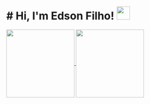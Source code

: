 <h1># Hi, I'm Edson Filho! <img src="https://media.giphy.com/media/hvRJCLFzcasrR4ia7z/giphy.gif" width="35px"></h1>

<a href="https://github.com/reisdev">
  <img align="center" height="180rem" src="https://github-readme-stats.vercel.app/api?username=eddskt&show_icons=true&theme=dark">
</a>
<a href="https://github.com/reisdev">
  <img align="center" height="180rem" src="https://github-readme-stats.vercel.app/api/top-langs/?username=eddskt&layout=compact&theme=dark">
</a>

